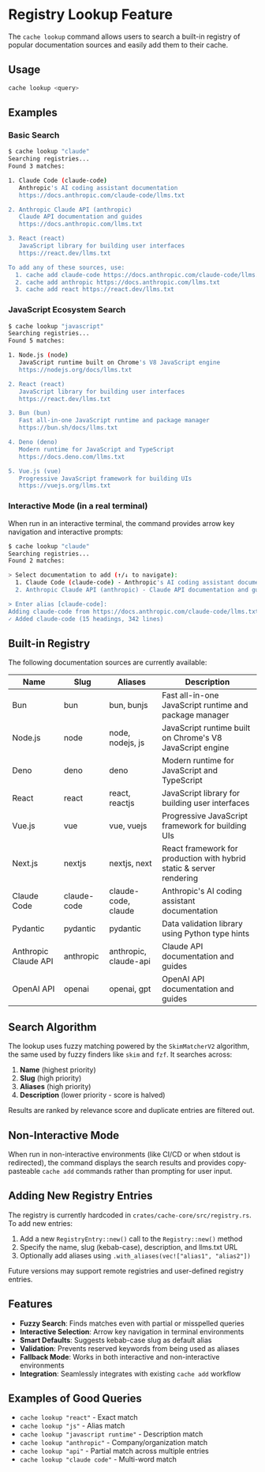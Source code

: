 # Registry Lookup Feature

The `cache lookup` command allows users to search a built-in registry of popular documentation sources and easily add them to their cache.

## Usage

```bash
cache lookup <query>
```

## Examples

### Basic Search
```bash
$ cache lookup "claude"
Searching registries...
Found 3 matches:

1. Claude Code (claude-code)
   Anthropic's AI coding assistant documentation
   https://docs.anthropic.com/claude-code/llms.txt

2. Anthropic Claude API (anthropic)
   Claude API documentation and guides
   https://docs.anthropic.com/llms.txt

3. React (react)
   JavaScript library for building user interfaces
   https://react.dev/llms.txt

To add any of these sources, use:
  1. cache add claude-code https://docs.anthropic.com/claude-code/llms.txt
  2. cache add anthropic https://docs.anthropic.com/llms.txt
  3. cache add react https://react.dev/llms.txt
```

### JavaScript Ecosystem Search
```bash
$ cache lookup "javascript"
Searching registries...
Found 5 matches:

1. Node.js (node)
   JavaScript runtime built on Chrome's V8 JavaScript engine
   https://nodejs.org/docs/llms.txt

2. React (react)
   JavaScript library for building user interfaces
   https://react.dev/llms.txt

3. Bun (bun)
   Fast all-in-one JavaScript runtime and package manager
   https://bun.sh/docs/llms.txt

4. Deno (deno)
   Modern runtime for JavaScript and TypeScript
   https://docs.deno.com/llms.txt

5. Vue.js (vue)
   Progressive JavaScript framework for building UIs
   https://vuejs.org/llms.txt
```

### Interactive Mode (in a real terminal)
When run in an interactive terminal, the command provides arrow key navigation and interactive prompts:

```bash
$ cache lookup "claude"
Searching registries...
Found 2 matches:

> Select documentation to add (↑/↓ to navigate):
  1. Claude Code (claude-code) - Anthropic's AI coding assistant documentation  
  2. Anthropic Claude API (anthropic) - Claude API documentation and guides

> Enter alias [claude-code]: 
Adding claude-code from https://docs.anthropic.com/claude-code/llms.txt...
✓ Added claude-code (15 headings, 342 lines)
```

## Built-in Registry

The following documentation sources are currently available:

| Name | Slug | Aliases | Description |
|------|------|---------|-------------|
| Bun | bun | bun, bunjs | Fast all-in-one JavaScript runtime and package manager |
| Node.js | node | node, nodejs, js | JavaScript runtime built on Chrome's V8 JavaScript engine |
| Deno | deno | deno | Modern runtime for JavaScript and TypeScript |
| React | react | react, reactjs | JavaScript library for building user interfaces |
| Vue.js | vue | vue, vuejs | Progressive JavaScript framework for building UIs |
| Next.js | nextjs | nextjs, next | React framework for production with hybrid static & server rendering |
| Claude Code | claude-code | claude-code, claude | Anthropic's AI coding assistant documentation |
| Pydantic | pydantic | pydantic | Data validation library using Python type hints |
| Anthropic Claude API | anthropic | anthropic, claude-api | Claude API documentation and guides |
| OpenAI API | openai | openai, gpt | OpenAI API documentation and guides |

## Search Algorithm

The lookup uses fuzzy matching powered by the `SkimMatcherV2` algorithm, the same used by fuzzy finders like `skim` and `fzf`. It searches across:

1. **Name** (highest priority)
2. **Slug** (high priority)  
3. **Aliases** (high priority)
4. **Description** (lower priority - score is halved)

Results are ranked by relevance score and duplicate entries are filtered out.

## Non-Interactive Mode

When run in non-interactive environments (like CI/CD or when stdout is redirected), the command displays the search results and provides copy-pasteable `cache add` commands rather than prompting for user input.

## Adding New Registry Entries

The registry is currently hardcoded in `crates/cache-core/src/registry.rs`. To add new entries:

1. Add a new `RegistryEntry::new()` call to the `Registry::new()` method
2. Specify the name, slug (kebab-case), description, and llms.txt URL
3. Optionally add aliases using `.with_aliases(vec!["alias1", "alias2"])`

Future versions may support remote registries and user-defined registry entries.

## Features

- **Fuzzy Search**: Finds matches even with partial or misspelled queries
- **Interactive Selection**: Arrow key navigation in terminal environments  
- **Smart Defaults**: Suggests kebab-case slug as default alias
- **Validation**: Prevents reserved keywords from being used as aliases
- **Fallback Mode**: Works in both interactive and non-interactive environments
- **Integration**: Seamlessly integrates with existing `cache add` workflow

## Examples of Good Queries

- `cache lookup "react"` - Exact match
- `cache lookup "js"` - Alias match  
- `cache lookup "javascript runtime"` - Description match
- `cache lookup "anthropic"` - Company/organization match
- `cache lookup "api"` - Partial match across multiple entries
- `cache lookup "claude code"` - Multi-word match